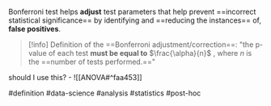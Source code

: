 Bonferroni test helps **adjust** test parameters that help prevent ==incorrect statistical significance== by identifying and ==reducing the instances== of, **false positives**.

> [!info] Definition of the ==Bonferroni adjustment/correction==:
> "the p-value of each test **must be equal to** $\frac{\alpha}{n}$ , where $n$ is the ==number of tests performed.=="



should I use this? - ![[ANOVA#^faa453]]

#definition #data-science #analysis #statistics #post-hoc
